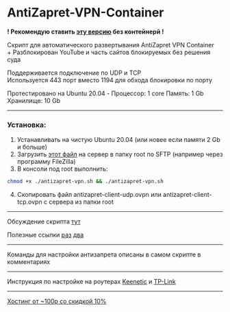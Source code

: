 # AntiZapret-VPN-Container

**! Рекомендую ставить [эту версию](https://github.com/GubernievS/AntiZapret-VPN) без контейнерй !**

Скрипт для автоматического развертывания AntiZapret VPN Container\
\+ Разблокирован YouTube и часть сайтов блокируемых без решения суда

Поддерживается подключение по UDP и TCP\
Используется 443 порт вместо 1194 для обхода блокировки по порту

Протестировано на Ubuntu 20.04 - Процессор: 1 core Память: 1 Gb Хранилище: 10 Gb
***
### Установка:
1. Устанавливать на чистую Ubuntu 20.04 (или новее если памяти 2 Gb и больше)
2. Загрузить [этот файл](https://github.com/GubernievS/AntiZapret-VPN-Container/blob/main/antizapret-vpn.sh) на сервер в папку root по SFTP (например через программу FileZilla)
3. В консоли под root выполнить:
```sh
chmod +x ./antizapret-vpn.sh && ./antizapret-vpn.sh
```
4. Скопировать файл antizapret-client-udp.ovpn или antizapret-client-tcp.ovpn с сервера из папки root
***
Обсуждение скрипта [тут](https://ntc.party/t/скрипт-для-автоматического-развертывания-antizapret-vpn-container-youtube/8379)

Полезные ссылки [раз](https://ntc.party/t/контейнер-vpn-антизапрета-для-установки-на-собственный-сервер/129) [два](https://bitbucket.org/anticensority/antizapret-vpn-container/src/master)
***
Команды для настройки антизапрета описаны в самом скрипте в комментариях
***
Инструкция по настройке на роутерах [Keenetic](./Keenetic.md) и [TP-Link](./TP-Link.md)
***
[Хостинг от ~100р со скидкой 10%](https://www.vdsina.com/?partner=9br77jaat2)
